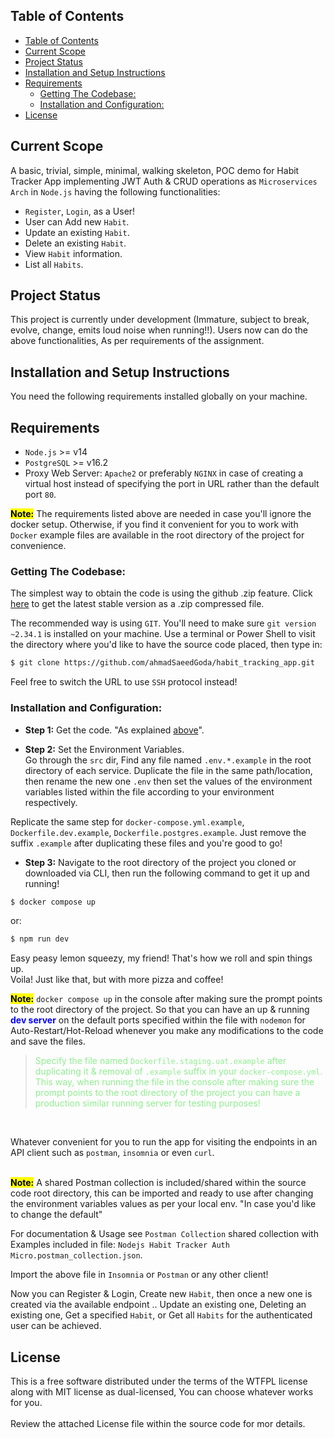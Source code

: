 ## Table of Contents
- [Table of Contents](#table-of-contents)
- [Current Scope](#current-scope)
- [Project Status](#project-status)
- [Installation and Setup Instructions](#installation-and-setup-instructions)
- [Requirements](#requirements)
  - [Getting The Codebase:](#getting-the-codebase)
  - [Installation and Configuration:](#installation-and-configuration)
- [License](#license)

## Current Scope

A basic, trivial, simple, minimal, walking skeleton, POC demo for Habit Tracker App implementing JWT Auth & CRUD operations as `Microservices Arch` in `Node.js` having the following functionalities:
* `Register`, `Login`, as a User!
* User can Add new `Habit`.
* Update an existing `Habit`.
* Delete an existing `Habit`.
* View `Habit` information.
* List all `Habits`.

## Project Status

This project is currently under development (Immature, subject to break, evolve, change, emits loud noise when running!!). Users now can do the above functionalities, As per requirements of the assignment.

## Installation and Setup Instructions

You need the following requirements installed globally on your machine.

## Requirements
- `Node.js` >= v14
- `PostgreSQL` >= v16.2
- Proxy Web Server: `Apache2` or preferably `NGINX` in case of creating a virtual host instead of specifying the port in URL rather than the default port `80`.

<b><span style="background-color:yellow; color:black">Note:</span></b> The requirements listed above are needed in case you'll ignore the docker setup. Otherwise, if you find it convenient for you to work with `Docker` example files are available in the root directory of the project for convenience.

### Getting The Codebase:

The simplest way to obtain the code is using the github .zip feature. Click [here](https://github.com/ahmadSaeedGoda/habit_tracking_app/archive/refs/heads/master.zip) to get the latest stable version as a .zip compressed file.

The recommended way is using `GIT`. You'll need to make sure `git version ~2.34.1` is installed on your machine. Use a terminal or Power Shell to visit the directory where you'd like to have the source code placed, then type in:
```sh
$ git clone https://github.com/ahmadSaeedGoda/habit_tracking_app.git
```
Feel free to switch the URL to use `SSH` protocol instead!

### Installation and Configuration:
- <b>Step 1:</b> Get the code. "As explained [above](#getting-the-codebase)".

- <b>Step 2:</b> Set the Environment Variables.<br>
Go through the `src` dir, Find any file named `.env.*.example` in the root directory of each service. Duplicate the file in the same path/location, then rename the new one `.env` then set the values of the environment variables listed within the file according to your environment respectively.

Replicate the same step for `docker-compose.yml.example`, `Dockerfile.dev.example`, `Dockerfile.postgres.example`. Just remove the suffix `.example` after duplicating these files and you're good to go!

- <b>Step 3:</b> Navigate to the root directory of the project you cloned or downloaded via CLI, then run the following command to get it up and running!
```sh
$ docker compose up
```
or:

```sh
$ npm run dev
```

Easy peasy lemon squeezy, my friend! That's how we roll and spin things up.<br>
Voila! Just like that, but with more pizza and coffee!

<b><span style="background-color:yellow; color:black">Note:</span></b> `docker compose up` in the console after making sure the prompt points to the root directory of the project. So that you can have an up & running <strong><span style="background-color:white; color:blue">dev server</strong></span> on the default ports specified within the file with `nodemon` for Auto-Restart/Hot-Reload whenever you make any modifications to the code and save the files.

><span style="color:lightgreen">Specify the file named `Dockerfile.staging.uat.example` after duplicating it & removal of `.example` suffix in your `docker-compose.yml`.
This way, when running the file in the console after making sure the prompt points to the root directory of the project you can have a production similar running server for testing purposes!
</span>

<br>

Whatever convenient for you to run the app for visiting the endpoints in an API client such as `postman`, `insomnia` or even `curl`.

<br><b><span style="background-color:yellow; color:black">Note:</span></b> A shared Postman collection is included/shared within the source code root directory, this can be imported and ready to use after changing the environment variables values as per your local env. "In case you'd like to change the default"

For documentation & Usage see `Postman Collection` shared collection with Examples included in file: `Nodejs Habit Tracker Auth Micro.postman_collection.json`.

Import the above file in `Insomnia` or `Postman` or any other client!

Now you can Register & Login, Create new `Habit`, then once a new one is created via the available endpoint .. Update an existing one, Deleting an existing one, Get a specified `Habit`, or Get all `Habits` for the authenticated user can be achieved.

## License
This is a free software distributed under the terms of the WTFPL license along with MIT license as dual-licensed, You can choose whatever works for you.<br/><br/>
Review the attached License file within the source code for mor details.
